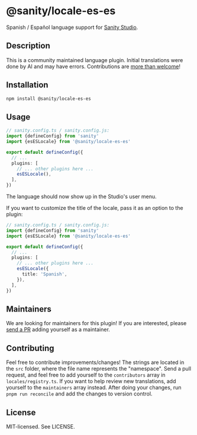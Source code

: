 # @sanity/locale-es-es

Spanish / Español language support for [Sanity Studio](https://www.sanity.io/).

## Description

This is a community maintained language plugin. Initial translations were done by AI and may have errors. Contributions are [more than welcome](#contributing)!

## Installation

```sh
npm install @sanity/locale-es-es
```

## Usage

```ts
// sanity.config.ts / sanity.config.js:
import {defineConfig} from 'sanity'
import {esESLocale} from '@sanity/locale-es-es'

export default defineConfig({
  // ...
  plugins: [
    // ... other plugins here ...
    esESLocale(),
  ],
})
```

The language should now show up in the Studio's user menu.

If you want to customize the title of the locale, pass it as an option to the plugin:

```ts
// sanity.config.ts / sanity.config.js:
import {defineConfig} from 'sanity'
import {esESLocale} from '@sanity/locale-es-es'

export default defineConfig({
  // ...
  plugins: [
    // ... other plugins here ...
    esESLocale({
      title: 'Spanish',
    }),
  ],
})
```

## Maintainers

We are looking for maintainers for this plugin!
If you are interested, please [send a PR](/CONTRIBUTING.md#maintaining-a-locale) adding yourself as a maintainer.

## Contributing

Feel free to contribute improvements/changes! The strings are located in the `src` folder, where the file name represents the "namespace". Send a pull request, and feel free to add yourself to the `contributors` array in `locales/registry.ts`. If you want to help review new translations, add yourself to the `maintainers` array instead. After doing your changes, run `pnpm run reconcile` and add the changes to version control.

## License

MIT-licensed. See LICENSE.
